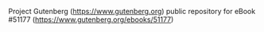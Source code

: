 Project Gutenberg (https://www.gutenberg.org) public repository for
eBook #51177 (https://www.gutenberg.org/ebooks/51177)
